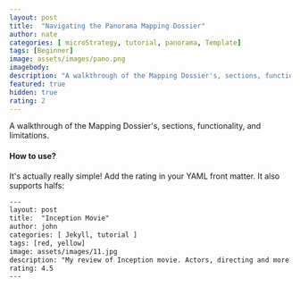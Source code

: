 ```yaml
---
layout: post
title:  "Navigating the Panorama Mapping Dossier"
author: nate
categories: [ microStrategy, tutorial, panorama, Template]
tags: [Beginner]
image: assets/images/pano.png
imagebody: 
description: "A walkthrough of the Mapping Dossier's, sections, functionality, and limitations."
featured: true
hidden: true
rating: 2
---
```


A walkthrough of the Mapping Dossier's, sections, functionality, and limitations.

#### How to use?

It's actually really simple! Add the rating in your YAML front matter. It also supports halfs:

```html
---
layout: post
title:  "Inception Movie"
author: john
categories: [ Jekyll, tutorial ]
tags: [red, yellow]
image: assets/images/11.jpg
description: "My review of Inception movie. Actors, directing and more."
rating: 4.5
---
```
